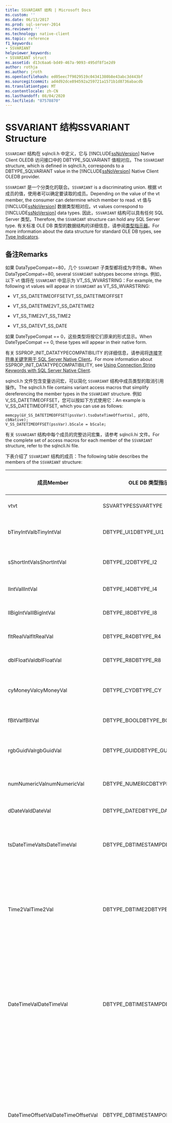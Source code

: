 ```yaml
---
title: SSVARIANT 结构 | Microsoft Docs
ms.custom: ''
ms.date: 06/13/2017
ms.prod: sql-server-2014
ms.reviewer: ''
ms.technology: native-client
ms.topic: reference
f1_keywords:
- SSVARIANT
helpviewer_keywords:
- SSVARIANT struct
ms.assetid: d13c6aa6-bd49-467a-9093-495df8f1e2d9
author: rothja
ms.author: jroth
ms.openlocfilehash: ed05eec7f9029519c04341380b8e43abc3d443bf
ms.sourcegitcommit: ad4d92dce894592a259721a1571b1d8736abacdb
ms.translationtype: MT
ms.contentlocale: zh-CN
ms.lasthandoff: 08/04/2020
ms.locfileid: "87578870"
---
```

# <a name="ssvariant-structure"></a><span data-ttu-id="4d1f6-102">SSVARIANT 结构</span><span class="sxs-lookup"><span data-stu-id="4d1f6-102">SSVARIANT Structure</span></span>
  <span data-ttu-id="4d1f6-103">`SSVARIANT` 结构在 sqlncli.h 中定义，它与 [!INCLUDE[ssNoVersion](../../includes/ssnoversion-md.md)] Native Client OLEDB 访问接口中的 DBTYPE_SQLVARIANT 值相对应。</span><span class="sxs-lookup"><span data-stu-id="4d1f6-103">The `SSVARIANT` structure, which is defined in sqlncli.h, corresponds to a DBTYPE_SQLVARIANT value in the [!INCLUDE[ssNoVersion](../../includes/ssnoversion-md.md)] Native Client OLEDB provider.</span></span>  
  
 <span data-ttu-id="4d1f6-104">`SSVARIANT` 是一个分类化的联合。</span><span class="sxs-lookup"><span data-stu-id="4d1f6-104">`SSVARIANT` is a discriminating union.</span></span> <span data-ttu-id="4d1f6-105">根据 vt 成员的值，使用者可以确定要读取的成员。</span><span class="sxs-lookup"><span data-stu-id="4d1f6-105">Depending on the value of the vt member, the consumer can determine which member to read.</span></span> <span data-ttu-id="4d1f6-106">vt 值与 [!INCLUDE[ssNoVersion](../../includes/ssnoversion-md.md)] 数据类型相对应。</span><span class="sxs-lookup"><span data-stu-id="4d1f6-106">vt values correspond to [!INCLUDE[ssNoVersion](../../includes/ssnoversion-md.md)] data types.</span></span> <span data-ttu-id="4d1f6-107">因此，`SSVARIANT` 结构可以具有任何 SQL Server 类型。</span><span class="sxs-lookup"><span data-stu-id="4d1f6-107">Therefore, the `SSVARIANT` structure can hold any SQL Server type.</span></span> <span data-ttu-id="4d1f6-108">有关标准 OLE DB 类型的数据结构的详细信息，请参阅[类型指示器](https://go.microsoft.com/fwlink/?LinkId=122171)。</span><span class="sxs-lookup"><span data-stu-id="4d1f6-108">For more information about the data structure for standard OLE DB types, see [Type Indicators](https://go.microsoft.com/fwlink/?LinkId=122171).</span></span>  
  
## <a name="remarks"></a><span data-ttu-id="4d1f6-109">备注</span><span class="sxs-lookup"><span data-stu-id="4d1f6-109">Remarks</span></span>  
 <span data-ttu-id="4d1f6-110">如果 DataTypeCompat==80，几个 `SSVARIANT` 子类型都将成为字符串。</span><span class="sxs-lookup"><span data-stu-id="4d1f6-110">When DataTypeCompat==80, several `SSVARIANT` subtypes become strings.</span></span> <span data-ttu-id="4d1f6-111">例如，以下 vt 值将在 `SSVARIANT` 中显示为 VT_SS_WVARSTRING：</span><span class="sxs-lookup"><span data-stu-id="4d1f6-111">For example, the following vt values will appear in `SSVARIANT` as VT_SS_WVARSTRING:</span></span>  
  
-   <span data-ttu-id="4d1f6-112">VT_SS_DATETIMEOFFSET</span><span class="sxs-lookup"><span data-stu-id="4d1f6-112">VT_SS_DATETIMEOFFSET</span></span>  
  
-   <span data-ttu-id="4d1f6-113">VT_SS_DATETIME2</span><span class="sxs-lookup"><span data-stu-id="4d1f6-113">VT_SS_DATETIME2</span></span>  
  
-   <span data-ttu-id="4d1f6-114">VT_SS_TIME2</span><span class="sxs-lookup"><span data-stu-id="4d1f6-114">VT_SS_TIME2</span></span>  
  
-   <span data-ttu-id="4d1f6-115">VT_SS_DATE</span><span class="sxs-lookup"><span data-stu-id="4d1f6-115">VT_SS_DATE</span></span>  
  
 <span data-ttu-id="4d1f6-116">如果 DateTypeCompat == 0，这些类型将按它们原来的形式显示。</span><span class="sxs-lookup"><span data-stu-id="4d1f6-116">When DateTypeCompat == 0, these types will appear in their native form.</span></span>  
  
 <span data-ttu-id="4d1f6-117">有关 SSPROP_INIT_DATATYPECOMPATIBILITY 的详细信息，请参阅将[连接字符串关键字用于 SQL Server Native Client](../native-client/applications/using-connection-string-keywords-with-sql-server-native-client.md)。</span><span class="sxs-lookup"><span data-stu-id="4d1f6-117">For more information about SSPROP_INIT_DATATYPECOMPATIBILITY, see [Using Connection String Keywords with SQL Server Native Client](../native-client/applications/using-connection-string-keywords-with-sql-server-native-client.md).</span></span>  
  
 <span data-ttu-id="4d1f6-118">sqlncli.h 文件包含变量访问宏，可以简化 `SSVARIANT` 结构中成员类型的取消引用操作。</span><span class="sxs-lookup"><span data-stu-id="4d1f6-118">The sqlncli.h file contains variant access macros that simplify dereferencing the member types in the `SSVARIANT` structure.</span></span> <span data-ttu-id="4d1f6-119">例如 V_SS_DATETIMEOFFSET，您可以按如下方式使用它：</span><span class="sxs-lookup"><span data-stu-id="4d1f6-119">An example is V_SS_DATETIMEOFFSET, which you can use as follows:</span></span>  
  
```  
memcpy(&V_SS_DATETIMEOFFSET(pssVar).tsoDateTimeOffsetVal, pDTO, cbNative);  
V_SS_DATETIMEOFFSET(pssVar).bScale = bScale;  
```  
  
 <span data-ttu-id="4d1f6-120">有关 `SSVARIANT` 结构中每个成员的完整访问宏集，请参考 sqlncli.hi 文件。</span><span class="sxs-lookup"><span data-stu-id="4d1f6-120">For the complete set of access macros for each member of the `SSVARIANT` structure, refer to the sqlncli.hi file.</span></span>  
  
 <span data-ttu-id="4d1f6-121">下表介绍了 `SSVARIANT` 结构的成员：</span><span class="sxs-lookup"><span data-stu-id="4d1f6-121">The following table describes the members of the `SSVARIANT` structure:</span></span>  
  
|<span data-ttu-id="4d1f6-122">成员</span><span class="sxs-lookup"><span data-stu-id="4d1f6-122">Member</span></span>|<span data-ttu-id="4d1f6-123">OLE DB 类型指示器</span><span class="sxs-lookup"><span data-stu-id="4d1f6-123">OLE DB type indicator</span></span>|<span data-ttu-id="4d1f6-124">OLE DB C 数据类型</span><span class="sxs-lookup"><span data-stu-id="4d1f6-124">OLE DB C data type</span></span>|<span data-ttu-id="4d1f6-125">vt 值</span><span class="sxs-lookup"><span data-stu-id="4d1f6-125">vt value</span></span>|<span data-ttu-id="4d1f6-126">注释</span><span class="sxs-lookup"><span data-stu-id="4d1f6-126">Comments</span></span>|  
|------------|---------------------------|------------------------|--------------|--------------|  
|<span data-ttu-id="4d1f6-127">vt</span><span class="sxs-lookup"><span data-stu-id="4d1f6-127">vt</span></span>|<span data-ttu-id="4d1f6-128">SSVARTYPE</span><span class="sxs-lookup"><span data-stu-id="4d1f6-128">SSVARTYPE</span></span>|||<span data-ttu-id="4d1f6-129">指定 `SSVARIANT` 结构中包含的值类型。</span><span class="sxs-lookup"><span data-stu-id="4d1f6-129">Specifies the type of value contained in the `SSVARIANT` struct.</span></span>|  
|<span data-ttu-id="4d1f6-130">bTinyIntVal</span><span class="sxs-lookup"><span data-stu-id="4d1f6-130">bTinyIntVal</span></span>|<span data-ttu-id="4d1f6-131">DBTYPE_UI1</span><span class="sxs-lookup"><span data-stu-id="4d1f6-131">DBTYPE_UI1</span></span>|`BYTE`|`VT_SS_UI1`|<span data-ttu-id="4d1f6-132">支持 `tinyint`[!INCLUDE[ssNoVersion](../../includes/ssnoversion-md.md)] 数据类型。</span><span class="sxs-lookup"><span data-stu-id="4d1f6-132">Supports the `tinyint`[!INCLUDE[ssNoVersion](../../includes/ssnoversion-md.md)] data type.</span></span>|  
|<span data-ttu-id="4d1f6-133">sShortIntVal</span><span class="sxs-lookup"><span data-stu-id="4d1f6-133">sShortIntVal</span></span>|<span data-ttu-id="4d1f6-134">DBTYPE_I2</span><span class="sxs-lookup"><span data-stu-id="4d1f6-134">DBTYPE_I2</span></span>|`SHORT`|`VT_SS_I2`|<span data-ttu-id="4d1f6-135">支持 `smallint`[!INCLUDE[ssNoVersion](../../includes/ssnoversion-md.md)] 数据类型。</span><span class="sxs-lookup"><span data-stu-id="4d1f6-135">Supports the `smallint`[!INCLUDE[ssNoVersion](../../includes/ssnoversion-md.md)] data type.</span></span>|  
|<span data-ttu-id="4d1f6-136">lIntVal</span><span class="sxs-lookup"><span data-stu-id="4d1f6-136">lIntVal</span></span>|<span data-ttu-id="4d1f6-137">DBTYPE_I4</span><span class="sxs-lookup"><span data-stu-id="4d1f6-137">DBTYPE_I4</span></span>|`LONG`|`VT_SS_I4`|<span data-ttu-id="4d1f6-138">支持 `int`[!INCLUDE[ssNoVersion](../../includes/ssnoversion-md.md)] 数据类型。</span><span class="sxs-lookup"><span data-stu-id="4d1f6-138">Supports the `int`[!INCLUDE[ssNoVersion](../../includes/ssnoversion-md.md)] data type.</span></span>|  
|<span data-ttu-id="4d1f6-139">llBigIntVal</span><span class="sxs-lookup"><span data-stu-id="4d1f6-139">llBigIntVal</span></span>|<span data-ttu-id="4d1f6-140">DBTYPE_I8</span><span class="sxs-lookup"><span data-stu-id="4d1f6-140">DBTYPE_I8</span></span>|`LARGE_INTEGER`|`VT_SS_I8`|<span data-ttu-id="4d1f6-141">支持 `bigint`[!INCLUDE[ssNoVersion](../../includes/ssnoversion-md.md)] 数据类型。</span><span class="sxs-lookup"><span data-stu-id="4d1f6-141">Supports the `bigint`[!INCLUDE[ssNoVersion](../../includes/ssnoversion-md.md)] data type.</span></span>|  
|<span data-ttu-id="4d1f6-142">fltRealVal</span><span class="sxs-lookup"><span data-stu-id="4d1f6-142">fltRealVal</span></span>|<span data-ttu-id="4d1f6-143">DBTYPE_R4</span><span class="sxs-lookup"><span data-stu-id="4d1f6-143">DBTYPE_R4</span></span>|`float`|`VT_SS_R4`|<span data-ttu-id="4d1f6-144">支持 `real`[!INCLUDE[ssNoVersion](../../includes/ssnoversion-md.md)] 数据类型。</span><span class="sxs-lookup"><span data-stu-id="4d1f6-144">Supports the `real`[!INCLUDE[ssNoVersion](../../includes/ssnoversion-md.md)] data type.</span></span>|  
|<span data-ttu-id="4d1f6-145">dblFloatVal</span><span class="sxs-lookup"><span data-stu-id="4d1f6-145">dblFloatVal</span></span>|<span data-ttu-id="4d1f6-146">DBTYPE_R8</span><span class="sxs-lookup"><span data-stu-id="4d1f6-146">DBTYPE_R8</span></span>|`double`|`VT_SS_R8`|<span data-ttu-id="4d1f6-147">支持 `float`[!INCLUDE[ssNoVersion](../../includes/ssnoversion-md.md)] 数据类型。</span><span class="sxs-lookup"><span data-stu-id="4d1f6-147">Supports the `float`[!INCLUDE[ssNoVersion](../../includes/ssnoversion-md.md)] data type.</span></span>|  
|<span data-ttu-id="4d1f6-148">cyMoneyVal</span><span class="sxs-lookup"><span data-stu-id="4d1f6-148">cyMoneyVal</span></span>|<span data-ttu-id="4d1f6-149">DBTYPE_CY</span><span class="sxs-lookup"><span data-stu-id="4d1f6-149">DBTYPE_CY</span></span>|`LARGE_INTEGER`|<span data-ttu-id="4d1f6-150">**VT_SS_MONEY VT_SS_SMALLMONEY**</span><span class="sxs-lookup"><span data-stu-id="4d1f6-150">**VT_SS_MONEY VT_SS_SMALLMONEY**</span></span>|<span data-ttu-id="4d1f6-151">支持 `money` 和**smallmoney** [!INCLUDE[ssNoVersion](../../includes/ssnoversion-md.md)] 数据类型。</span><span class="sxs-lookup"><span data-stu-id="4d1f6-151">Supports the `money` and **smallmoney**[!INCLUDE[ssNoVersion](../../includes/ssnoversion-md.md)] data types.</span></span>|  
|<span data-ttu-id="4d1f6-152">fBitVal</span><span class="sxs-lookup"><span data-stu-id="4d1f6-152">fBitVal</span></span>|<span data-ttu-id="4d1f6-153">DBTYPE_BOOL</span><span class="sxs-lookup"><span data-stu-id="4d1f6-153">DBTYPE_BOOL</span></span>|`VARIANT_BOOL`|`VT_SS_BIT`|<span data-ttu-id="4d1f6-154">支持 `bit`[!INCLUDE[ssNoVersion](../../includes/ssnoversion-md.md)] 数据类型。</span><span class="sxs-lookup"><span data-stu-id="4d1f6-154">Supports the `bit`[!INCLUDE[ssNoVersion](../../includes/ssnoversion-md.md)] data type.</span></span>|  
|<span data-ttu-id="4d1f6-155">rgbGuidVal</span><span class="sxs-lookup"><span data-stu-id="4d1f6-155">rgbGuidVal</span></span>|<span data-ttu-id="4d1f6-156">DBTYPE_GUID</span><span class="sxs-lookup"><span data-stu-id="4d1f6-156">DBTYPE_GUID</span></span>|`GUID`|`VT_SS_GUID`|<span data-ttu-id="4d1f6-157">支持 `uniqueidentifier`[!INCLUDE[ssNoVersion](../../includes/ssnoversion-md.md)] 数据类型。</span><span class="sxs-lookup"><span data-stu-id="4d1f6-157">Supports the `uniqueidentifier`[!INCLUDE[ssNoVersion](../../includes/ssnoversion-md.md)] data type.</span></span>|  
|<span data-ttu-id="4d1f6-158">numNumericVal</span><span class="sxs-lookup"><span data-stu-id="4d1f6-158">numNumericVal</span></span>|<span data-ttu-id="4d1f6-159">DBTYPE_NUMERIC</span><span class="sxs-lookup"><span data-stu-id="4d1f6-159">DBTYPE_NUMERIC</span></span>|`DB_NUMERIC`|`VT_SS_NUMERIC`|<span data-ttu-id="4d1f6-160">支持 `numeric`[!INCLUDE[ssNoVersion](../../includes/ssnoversion-md.md)] 数据类型。</span><span class="sxs-lookup"><span data-stu-id="4d1f6-160">Supports the `numeric`[!INCLUDE[ssNoVersion](../../includes/ssnoversion-md.md)] data type.</span></span>|  
|<span data-ttu-id="4d1f6-161">dDateVal</span><span class="sxs-lookup"><span data-stu-id="4d1f6-161">dDateVal</span></span>|<span data-ttu-id="4d1f6-162">DBTYPE_DATE</span><span class="sxs-lookup"><span data-stu-id="4d1f6-162">DBTYPE_DATE</span></span>|`DBDATE`|`VT_SS_DATE`|<span data-ttu-id="4d1f6-163">支持 `date`[!INCLUDE[ssNoVersion](../../includes/ssnoversion-md.md)] 数据类型。</span><span class="sxs-lookup"><span data-stu-id="4d1f6-163">Supports the `date`[!INCLUDE[ssNoVersion](../../includes/ssnoversion-md.md)] data type.</span></span>|  
|<span data-ttu-id="4d1f6-164">tsDateTimeVal</span><span class="sxs-lookup"><span data-stu-id="4d1f6-164">tsDateTimeVal</span></span>|<span data-ttu-id="4d1f6-165">DBTYPE_DBTIMESTAMP</span><span class="sxs-lookup"><span data-stu-id="4d1f6-165">DBTYPE_DBTIMESTAMP</span></span>|`DBTIMESTAMP`|`VT_SS_SMALLDATETIME VT_SS_DATETIME VT_SS_DATETIME2`|<span data-ttu-id="4d1f6-166">支持 `smalldatetime`、`datetime` 和 `datetime2`[!INCLUDE[ssNoVersion](../../includes/ssnoversion-md.md)] 数据类型。</span><span class="sxs-lookup"><span data-stu-id="4d1f6-166">Supports the `smalldatetime`, `datetime`, and `datetime2`[!INCLUDE[ssNoVersion](../../includes/ssnoversion-md.md)] data types.</span></span>|  
|<span data-ttu-id="4d1f6-167">Time2Val</span><span class="sxs-lookup"><span data-stu-id="4d1f6-167">Time2Val</span></span>|<span data-ttu-id="4d1f6-168">DBTYPE_DBTIME2</span><span class="sxs-lookup"><span data-stu-id="4d1f6-168">DBTYPE_DBTIME2</span></span>|`DBTIME2`|`VT_SS_TIME2`|<span data-ttu-id="4d1f6-169">支持 `time`[!INCLUDE[ssNoVersion](../../includes/ssnoversion-md.md)] 数据类型。</span><span class="sxs-lookup"><span data-stu-id="4d1f6-169">Supports the `time`[!INCLUDE[ssNoVersion](../../includes/ssnoversion-md.md)] data type.</span></span><br /><br /> <span data-ttu-id="4d1f6-170">包括以下成员：</span><span class="sxs-lookup"><span data-stu-id="4d1f6-170">Includes the following members:</span></span><br /><br /> <span data-ttu-id="4d1f6-171">*tTime2Val* (`DBTIME2`) </span><span class="sxs-lookup"><span data-stu-id="4d1f6-171">*tTime2Val* (`DBTIME2`)</span></span><br /><br /> <span data-ttu-id="4d1f6-172">*bScale* (`BYTE`) 指定*tTime2Val*值的小数位数。</span><span class="sxs-lookup"><span data-stu-id="4d1f6-172">*bScale* (`BYTE`) Specifies the scale for *tTime2Val* value.</span></span>|  
|<span data-ttu-id="4d1f6-173">DateTimeVal</span><span class="sxs-lookup"><span data-stu-id="4d1f6-173">DateTimeVal</span></span>|<span data-ttu-id="4d1f6-174">DBTYPE_DBTIMESTAMP</span><span class="sxs-lookup"><span data-stu-id="4d1f6-174">DBTYPE_DBTIMESTAMP</span></span>|`DBTIMESTAMP`|`VT_SS_DATETIME2`|<span data-ttu-id="4d1f6-175">支持 `datetime2`[!INCLUDE[ssNoVersion](../../includes/ssnoversion-md.md)] 数据类型。</span><span class="sxs-lookup"><span data-stu-id="4d1f6-175">Supports the `datetime2`[!INCLUDE[ssNoVersion](../../includes/ssnoversion-md.md)] data type.</span></span><br /><br /> <span data-ttu-id="4d1f6-176">包括以下成员：</span><span class="sxs-lookup"><span data-stu-id="4d1f6-176">Includes the following members:</span></span><br /><br /> <span data-ttu-id="4d1f6-177">tsDataTimeVal\*\* (DBTIMESTAMP)</span><span class="sxs-lookup"><span data-stu-id="4d1f6-177">*tsDataTimeVal* (DBTIMESTAMP)</span></span><br /><br /> <span data-ttu-id="4d1f6-178">*bScale* (`BYTE`) 指定*tsDataTimeVal*值的小数位数。</span><span class="sxs-lookup"><span data-stu-id="4d1f6-178">*bScale* (`BYTE`) Specifies the scale for *tsDataTimeVal* value.</span></span>|  
|<span data-ttu-id="4d1f6-179">DateTimeOffsetVal</span><span class="sxs-lookup"><span data-stu-id="4d1f6-179">DateTimeOffsetVal</span></span>|<span data-ttu-id="4d1f6-180">DBTYPE_DBTIMESTAMPOFSET</span><span class="sxs-lookup"><span data-stu-id="4d1f6-180">DBTYPE_DBTIMESTAMPOFSET</span></span>|`DBTIMESTAMPOFFSET`|`VT_SS_DATETIMEOFFSET`|<span data-ttu-id="4d1f6-181">支持 `datetimeoffset`[!INCLUDE[ssNoVersion](../../includes/ssnoversion-md.md)] 数据类型。</span><span class="sxs-lookup"><span data-stu-id="4d1f6-181">Supports the `datetimeoffset`[!INCLUDE[ssNoVersion](../../includes/ssnoversion-md.md)] data type.</span></span><br /><br /> <span data-ttu-id="4d1f6-182">包括以下成员：</span><span class="sxs-lookup"><span data-stu-id="4d1f6-182">Includes the following members:</span></span><br /><br /> <span data-ttu-id="4d1f6-183">*tsoDateTimeOffsetVal* (`DBTIMESTAMPOFFSET`) </span><span class="sxs-lookup"><span data-stu-id="4d1f6-183">*tsoDateTimeOffsetVal* (`DBTIMESTAMPOFFSET`)</span></span><br /><br /> <span data-ttu-id="4d1f6-184">*bScale* (`BYTE`) 指定*tsoDateTimeOffsetVal*值的小数位数。</span><span class="sxs-lookup"><span data-stu-id="4d1f6-184">*bScale* (`BYTE`) Specifies the scale for *tsoDateTimeOffsetVal* value.</span></span>|  
|<span data-ttu-id="4d1f6-185">NCharVal</span><span class="sxs-lookup"><span data-stu-id="4d1f6-185">NCharVal</span></span>|<span data-ttu-id="4d1f6-186">没有对应的 OLE DB 类型指示器。</span><span class="sxs-lookup"><span data-stu-id="4d1f6-186">No corresponding OLE DB type indicator.</span></span>|`struct _NCharVal`|`VT_SS_WVARSTRING,`<br /><br /> `VT_SS_WSTRING`|<span data-ttu-id="4d1f6-187">支持 `nchar` 和**nvarchar** [!INCLUDE[ssNoVersion](../../includes/ssnoversion-md.md)] 数据类型。</span><span class="sxs-lookup"><span data-stu-id="4d1f6-187">Supports the `nchar` and **nvarchar**[!INCLUDE[ssNoVersion](../../includes/ssnoversion-md.md)] data types.</span></span><br /><br /> <span data-ttu-id="4d1f6-188">包括以下成员：</span><span class="sxs-lookup"><span data-stu-id="4d1f6-188">Includes the following members:</span></span><br /><br /> <span data-ttu-id="4d1f6-189">*sActualLength* (`SHORT`) 指定*pwchNCharVal*指向的字符串的实际长度。</span><span class="sxs-lookup"><span data-stu-id="4d1f6-189">*sActualLength* (`SHORT`) Specifies the actual length for the string to which *pwchNCharVal* points.</span></span> <span data-ttu-id="4d1f6-190">不包括尾零。</span><span class="sxs-lookup"><span data-stu-id="4d1f6-190">Does not include terminating zero.</span></span><br /><br /> <span data-ttu-id="4d1f6-191">*sMaxLength* (`SHORT`) 指定*pwchNCharVal*指向的字符串的最大长度。</span><span class="sxs-lookup"><span data-stu-id="4d1f6-191">*sMaxLength* (`SHORT`) Specifies the maximum length for the string to which *pwchNCharVal* points.</span></span><br /><br /> <span data-ttu-id="4d1f6-192">*pwchNCharVal* (`WCHAR` \*) 指向字符串的指针。</span><span class="sxs-lookup"><span data-stu-id="4d1f6-192">*pwchNCharVal* (`WCHAR` \*) Pointer to the string.</span></span><br /><br /> <span data-ttu-id="4d1f6-193">不使用的成员：rgbReserved**、dwReserved** 和 pwchReserved\*\*。</span><span class="sxs-lookup"><span data-stu-id="4d1f6-193">Unused members: *rgbReserved*, *dwReserved*, and *pwchReserved*.</span></span>|  
|<span data-ttu-id="4d1f6-194">CharVal</span><span class="sxs-lookup"><span data-stu-id="4d1f6-194">CharVal</span></span>|<span data-ttu-id="4d1f6-195">没有对应的 OLE DB 类型指示器。</span><span class="sxs-lookup"><span data-stu-id="4d1f6-195">No corresponding OLE DB type indicator.</span></span>|`struct _CharVal`|`VT_SS_STRING,`<br /><br /> `VT_SS_VARSTRING`|<span data-ttu-id="4d1f6-196">支持 `char` 和**varchar** [!INCLUDE[ssNoVersion](../../includes/ssnoversion-md.md)] 数据类型。</span><span class="sxs-lookup"><span data-stu-id="4d1f6-196">Supports the `char` and **varchar**[!INCLUDE[ssNoVersion](../../includes/ssnoversion-md.md)] data types.</span></span><br /><br /> <span data-ttu-id="4d1f6-197">包括以下成员：</span><span class="sxs-lookup"><span data-stu-id="4d1f6-197">Includes the following members:</span></span><br /><br /> <span data-ttu-id="4d1f6-198">*sActualLength* (`SHORT`) 指定*pchCharVal*指向的字符串的实际长度。</span><span class="sxs-lookup"><span data-stu-id="4d1f6-198">*sActualLength* (`SHORT`) Specifies the actual length for the string to which *pchCharVal* points.</span></span> <span data-ttu-id="4d1f6-199">不包括尾零。</span><span class="sxs-lookup"><span data-stu-id="4d1f6-199">Does not include terminating zero.</span></span><br /><br /> <span data-ttu-id="4d1f6-200">*sMaxLength* (`SHORT`) 指定*pchCharVal*指向的字符串的最大长度。</span><span class="sxs-lookup"><span data-stu-id="4d1f6-200">*sMaxLength* (`SHORT`) Specifies the maximum length for the string to which *pchCharVal* points.</span></span><br /><br /> <span data-ttu-id="4d1f6-201">*pchCharVal* (`CHAR` \*) 指向字符串的指针。</span><span class="sxs-lookup"><span data-stu-id="4d1f6-201">*pchCharVal* (`CHAR` \*) Pointer to the string.</span></span><br /><br /> <span data-ttu-id="4d1f6-202">不使用的成员：</span><span class="sxs-lookup"><span data-stu-id="4d1f6-202">Unused members:</span></span><br /><br /> <span data-ttu-id="4d1f6-203">rgbReserved**、dwReserved** 和 pwchReserved\*\*。</span><span class="sxs-lookup"><span data-stu-id="4d1f6-203">*rgbReserved*, *dwReserved*, and *pwchReserved*.</span></span>|  
|<span data-ttu-id="4d1f6-204">BinaryVal</span><span class="sxs-lookup"><span data-stu-id="4d1f6-204">BinaryVal</span></span>|<span data-ttu-id="4d1f6-205">没有对应的 OLE DB 类型指示器。</span><span class="sxs-lookup"><span data-stu-id="4d1f6-205">No corresponding OLE DB type indicator.</span></span>|`struct _BinaryVal`|`VT_SS_VARBINARY,`<br /><br /> `VT_SS_BINARY`|<span data-ttu-id="4d1f6-206">支持 `binary` 和**varbinary** [!INCLUDE[ssNoVersion](../../includes/ssnoversion-md.md)] 数据类型。</span><span class="sxs-lookup"><span data-stu-id="4d1f6-206">Supports the `binary` and **varbinary**[!INCLUDE[ssNoVersion](../../includes/ssnoversion-md.md)] data types.</span></span><br /><br /> <span data-ttu-id="4d1f6-207">包括以下成员：</span><span class="sxs-lookup"><span data-stu-id="4d1f6-207">Includes the following members:</span></span><br /><br /> <span data-ttu-id="4d1f6-208">*sActualLength* (`SHORT`) 指定*prgbBinaryVal*指向的数据的实际长度。</span><span class="sxs-lookup"><span data-stu-id="4d1f6-208">*sActualLength* (`SHORT`) Specifies the actual length for the data to which *prgbBinaryVal* points.</span></span><br /><br /> <span data-ttu-id="4d1f6-209">*sMaxLength* (`SHORT`) 指定*prgbBinaryVal*指向的数据的最大长度。</span><span class="sxs-lookup"><span data-stu-id="4d1f6-209">*sMaxLength* (`SHORT`) Specifies the maximum length for the data to which *prgbBinaryVal* points.</span></span><br /><br /> <span data-ttu-id="4d1f6-210">*prgbBinaryVal* (`BYTE` \*) 指向二进制数据的指针。</span><span class="sxs-lookup"><span data-stu-id="4d1f6-210">*prgbBinaryVal* (`BYTE` \*) Pointer to the binary data.</span></span><br /><br /> <span data-ttu-id="4d1f6-211">不使用的成员：dwReserved\*\*。</span><span class="sxs-lookup"><span data-stu-id="4d1f6-211">Unused member: *dwReserved*.</span></span>|  
|<span data-ttu-id="4d1f6-212">UnknownType</span><span class="sxs-lookup"><span data-stu-id="4d1f6-212">UnknownType</span></span>|<span data-ttu-id="4d1f6-213">不使用</span><span class="sxs-lookup"><span data-stu-id="4d1f6-213">UNUSED</span></span>|<span data-ttu-id="4d1f6-214">不使用</span><span class="sxs-lookup"><span data-stu-id="4d1f6-214">UNUSED</span></span>|<span data-ttu-id="4d1f6-215">不使用</span><span class="sxs-lookup"><span data-stu-id="4d1f6-215">UNUSED</span></span>|<span data-ttu-id="4d1f6-216">不使用</span><span class="sxs-lookup"><span data-stu-id="4d1f6-216">UNUSED</span></span>|  
|<span data-ttu-id="4d1f6-217">BLOBType</span><span class="sxs-lookup"><span data-stu-id="4d1f6-217">BLOBType</span></span>|<span data-ttu-id="4d1f6-218">不使用</span><span class="sxs-lookup"><span data-stu-id="4d1f6-218">UNUSED</span></span>|<span data-ttu-id="4d1f6-219">不使用</span><span class="sxs-lookup"><span data-stu-id="4d1f6-219">UNUSED</span></span>|<span data-ttu-id="4d1f6-220">不使用</span><span class="sxs-lookup"><span data-stu-id="4d1f6-220">UNUSED</span></span>|<span data-ttu-id="4d1f6-221">不使用</span><span class="sxs-lookup"><span data-stu-id="4d1f6-221">UNUSED</span></span>|  
  
## <a name="see-also"></a><span data-ttu-id="4d1f6-222">另请参阅</span><span class="sxs-lookup"><span data-stu-id="4d1f6-222">See Also</span></span>  
 [<span data-ttu-id="4d1f6-223">数据类型 (OLE DB)</span><span class="sxs-lookup"><span data-stu-id="4d1f6-223">Data Types &#40;OLE DB&#41;</span></span>](data-types-ole-db.md)  
  
  
